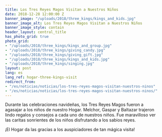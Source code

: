 ```yaml
---
title: Los Tres Reyes Magos Visitan a Nuestros Niños
date: 2018-12-28 12:00:00 Z
banner_image: "/uploads/2018/three_kings/kings_and_kids.jpg"
banner_image_alt: Los Tres Reyes Magos Visitan a Nuestros Niños
banner_image_style: contain
header_layout: central_title
has_photo_grid: true
photo_grid:
- "/uploads/2018/three_kings/kings_and_group.jpg"
- "/uploads/2018/three_kings/giving_candy.jpg"
- "/uploads/2018/three_kings/giving_gift.jpg"
- "/uploads/2018/three_kings/kings_and_kids.jpg"
- "/uploads/2018/three_kings/singing.jpg"
layout: post
lang: es
lang_ref: hogar-three-kings-visit
redirect_from:
- "/es/noticias/noticias/los-tres-reyes-magos-visitan-nuestros-ninos"
- "/es/noticias/noticias/los-tres-reyes-magos-visitan-nuestros-ninos/"
---
```


Durante las celebraciones navideñas, los Tres Reyes Magos fueron a agasajar a los niños de nuestro Hogar. Melchor, Gaspar y Baltazar trajeron lindo regalos y consejos a cada uno de nuestros niños. Fue maravilloso ver las caritas sonrientes de los niños disfrutando a los sabios reyes.

¡El Hogar da las gracias a los auspiciadores de tan mágica visita!

